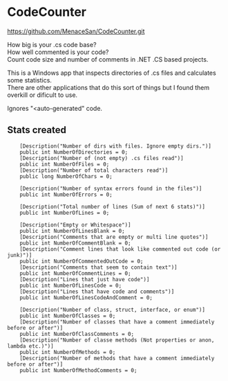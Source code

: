 # CodeCounter
https://github.com/MenaceSan/CodeCounter.git

How big is your .cs code base?<br />
How well commented is your code?<br />
Count code size and number of comments in .NET .CS based projects.<br />

This is a Windows app that inspects directories of .cs files and calculates some statistics.<br />
There are other applications that do this sort of things but I found them overkill or dificult to use.

Ignores "<auto-generated" code.

## Stats created

        [Description("Number of dirs with files. Ignore empty dirs.")]
        public int NumberOfDirectories = 0;
        [Description("Number of (not empty) .cs files read")]
        public int NumberOfFiles = 0;      
        [Description("Number of total characters read")]
        public long NumberOfChars = 0;      

        [Description("Number of syntax errors found in the files")]
        public int NumberOfErrors = 0;

        [Description("Total number of lines (Sum of next 6 stats)")]
        public int NumberOfLines = 0;      

        [Description("Empty or Whitespace")]
        public int NumberOfLinesBlank = 0;
        [Description("Comments that are empty or multi line quotes")]
        public int NumberOfCommentBlank = 0;
        [Description("Comment lines that look like commented out code (or junk)")]
        public int NumberOfCommentedOutCode = 0; 
        [Description("Comments that seem to contain text")]
        public int NumberOfCommentLines = 0;
        [Description("Lines that just have code")]
        public int NumberOfLinesCode = 0; 
        [Description("Lines that have code and comments")]
        public int NumberOfLinesCodeAndComment = 0;

        [Description("Number of class, struct, interface, or enum")]
        public int NumberOfClasses = 0;
        [Description("Number of classes that have a comment immediately before or after")]
        public int NumberOfClassComments = 0;
        [Description("Number of classe methods (Not properties or anon, lambda etc.)")]
        public int NumberOfMethods = 0;
        [Description("Number of methods that have a comment immediately before or after")]
        public int NumberOfMethodComments = 0;

